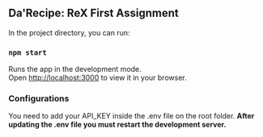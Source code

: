 ## Da'Recipe: ReX First Assignment

In the project directory, you can run:

### `npm start`

Runs the app in the development mode.\
Open [http://localhost:3000](http://localhost:3000) to view it in your browser.

### Configurations

You need to add your API_KEY inside the .env file on the root folder.
**After updating the .env file you must restart the development server.**